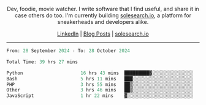 <p align="center">Dev, foodie, movie watcher. I write software that I find useful, and share it in case others do too. I'm currently building <a href="https://solesearch.io">solesearch.io</a>, a platform for sneakerheads and developers alike.</p>
<p align="center">
  <a href="https://www.linkedin.com/in/peter-rauscher">LinkedIn</a>
  |
  <a href="https://dev.to/peterrauscher">Blog Posts</a>
  |
  <a href="https://solesearch.io">solesearch.io</a>
</p>
<hr/>
<!--START_SECTION:waka-->

```python
From: 28 September 2024 - To: 28 October 2024

Total Time: 39 hrs 27 mins

Python                     16 hrs 43 mins  █████████▓░░░░░░░░░░░░░░░   38.67 %
Bash                       5 hrs 11 mins   ███░░░░░░░░░░░░░░░░░░░░░░   12.00 %
PHP                        3 hrs 55 mins   ██▒░░░░░░░░░░░░░░░░░░░░░░   09.08 %
Other                      3 hrs 46 mins   ██▒░░░░░░░░░░░░░░░░░░░░░░   08.75 %
JavaScript                 1 hr 22 mins    ▓░░░░░░░░░░░░░░░░░░░░░░░░   03.17 %
```

<!--END_SECTION:waka-->
